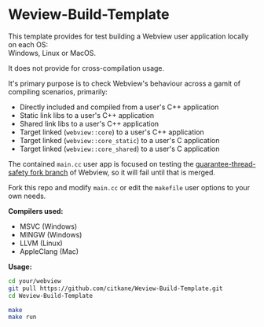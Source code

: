 # Weview-Build-Template
This template provides for test building a Webview user application locally on each OS:<br>
Windows, Linux or MacOS.

It does not provide for cross-compilation usage.

It's primary purpose is to check Webview's behaviour across a gamit of compiling scenarios, primarily:
- Directly included and compiled from a user's C++ application
- Static link libs to a user's C++ application
- Shared link libs to a user's C++ application
- Target linked (`webview::core`) to a user's C++ application
- Target linked (`webview::core_static`) to a user's C application
- Target linked (`webview::core_shared`) to a user's C application

The contained `main.cc` user app is focused on testing the [guarantee-thread-safety fork branch](https://github.com/citkane/webview/tree/guarantee-thread-safety) of Webview, so it will fail until that is merged.

Fork this repo and modify `main.cc` or edit the `makefile` user options to your own needs.

**Compilers used:**
- MSVC (Windows)
- MINGW (Windows)
- LLVM (Linux)
- AppleClang (Mac)

**Usage:**
```bash
cd your/webview
git pull https://github.com/citkane/Weview-Build-Template.git
cd Weview-Build-Template

make
make run
```
